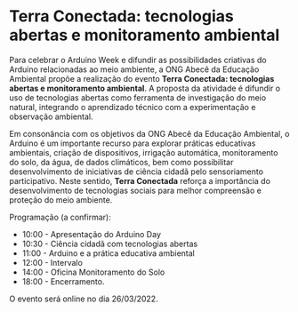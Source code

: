 # Terra Conectada: tecnologias abertas e monitoramento ambiental

Para celebrar o Arduino Week e difundir as possibilidades criativas do Arduino relacionadas ao meio ambiente, a ONG Abecê da Educação Ambiental propõe a realização do evento **Terra Conectada: tecnologias abertas e monitoramento ambiental**. A proposta da atividade é difundir o uso de tecnologias abertas como ferramenta de investigação do meio natural, integrando o aprendizado técnico com a experimentação e observação ambiental. 

Em consonância com os objetivos da ONG Abecê da Educação Ambiental, o Arduino é um importante recurso para explorar práticas educativas ambientais, criação de dispositivos, irrigação automática, monitoramento do solo, da água, de dados climáticos, bem como possibilitar desenvolvimento de iniciativas de ciência cidadã pelo sensoriamento participativo. Neste sentido, **Terra Conectada** reforça a importância do desenvolvimento de tecnologias sociais para melhor compreensão e proteção do meio ambiente. 

Programação (a confirmar):
- 10:00 - Apresentação do Arduino Day
- 10:30 - Ciência cidadã com tecnologias abertas  
- 11:00 - Arduino e a prática educativa ambiental
- 12:00 - Intervalo
- 14:00 - Oficina Monitoramento do Solo 
- 18:00 - Encerramento.

O evento será online no dia 26/03/2022.

